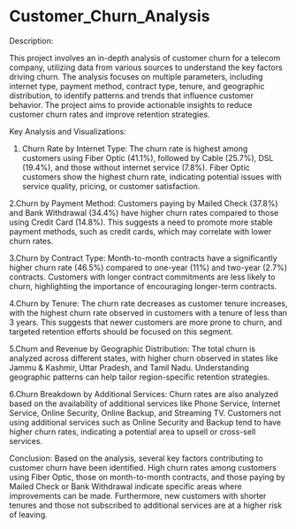 # Customer_Churn_Analysis

Description:

This project involves an in-depth analysis of customer churn for a telecom company, utilizing data from various sources to understand the key factors driving churn. The analysis focuses on multiple parameters, including internet type, payment method, contract type, tenure, and geographic distribution, to identify patterns and trends that influence customer behavior. The project aims to provide actionable insights to reduce customer churn rates and improve retention strategies.

Key Analysis and Visualizations:

1. Churn Rate by Internet Type:
   The churn rate is highest among customers using Fiber Optic (41.1%), followed by Cable (25.7%), DSL (19.4%), and those without internet service (7.8%).
   Fiber Optic customers show the highest churn rate, indicating potential issues with service quality, pricing, or customer satisfaction.

2.Churn by Payment Method:
  Customers paying by Mailed Check (37.8%) and Bank Withdrawal (34.4%) have higher churn rates compared to those using Credit Card (14.8%).
  This suggests a need to promote more stable payment methods, such as credit cards, which may correlate with lower churn rates.

3.Churn by Contract Type:
  Month-to-month contracts have a significantly higher churn rate (46.5%) compared to one-year (11%) and two-year (2.7%) contracts.
  Customers with longer contract commitments are less likely to churn, highlighting the importance of encouraging longer-term contracts.

4.Churn by Tenure:
  The churn rate decreases as customer tenure increases, with the highest churn rate observed in customers with a tenure of less than 3 years.
  This suggests that newer customers are more prone to churn, and targeted retention efforts should be focused on this segment.
  
5.Churn and Revenue by Geographic Distribution:
  The total churn is analyzed across different states, with higher churn observed in states like Jammu & Kashmir, Uttar Pradesh, and Tamil Nadu.
  Understanding geographic patterns can help tailor region-specific retention strategies.

6.Churn Breakdown by Additional Services:
  Churn rates are also analyzed based on the availability of additional services like Phone Service, Internet Service, Online Security, Online Backup, and Streaming TV.
  Customers not using additional services such as Online Security and Backup tend to have higher churn rates, indicating a potential area to upsell or cross-sell services.

 Conclusion:
  Based on the analysis, several key factors contributing to customer churn have been identified. High churn rates among customers using Fiber Optic, those on month-to-month contracts, and those paying by Mailed 
  Check or Bank Withdrawal indicate specific areas where improvements can be made. Furthermore, new customers with shorter tenures and those not subscribed to additional services are at a higher risk of leaving.
